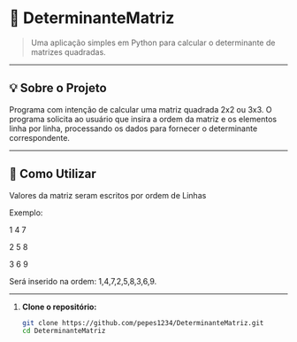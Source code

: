 # 📐 DeterminanteMatriz

> Uma aplicação simples em Python para calcular o determinante de matrizes quadradas.

---

## 💡 Sobre o Projeto

Programa com intenção de calcular uma matriz quadrada 2x2 ou 3x3. O programa solicita ao usuário que insira a ordem da matriz e os elementos linha por linha, processando os dados para fornecer o determinante correspondente.

---

## 🚀 Como Utilizar

Valores da matriz seram escritos por ordem de Linhas

Exemplo:

1 4 7  

2 5 8

3 6 9

Será inserido na ordem:
1,4,7,2,5,8,3,6,9.

---

1. **Clone o repositório:**

   ```bash
   git clone https://github.com/pepes1234/DeterminanteMatriz.git
   cd DeterminanteMatriz

